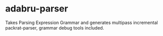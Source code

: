 # adabru-parser
Takes Parsing Expression Grammar and generates multipass incremental packrat-parser, grammar debug tools included.

